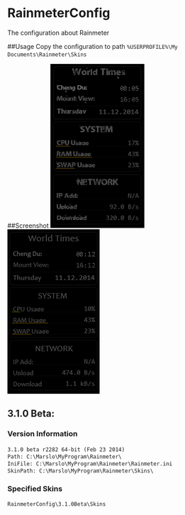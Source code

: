 RainmeterConfig
===============

The configuration about Rainmeter

##Usage
Copy the configuration to path `%USERPROFILE%\My Documents\Rainmeter\Skins`

##Screenshot
![NaoTrash](https://raw.githubusercontent.com/Marslo/RainmeterConfig/master/Screenshots/2014.12.11_NeoTrash.png)
![Candara](https://raw.githubusercontent.com/Marslo/RainmeterConfig/master/Screenshots/2014.12.11_Candara.png)

## 3.1.0 Beta:
### Version Information

    3.1.0 beta r2282 64-bit (Feb 23 2014)
    Path: C:\Marslo\MyProgram\Rainmeter\
    IniFile: C:\Marslo\MyProgram\Rainmeter\Rainmeter.ini
    SkinPath: C:\Marslo\MyProgram\Rainmeter\Skins\

### Specified Skins

    RainmeterConfig\3.1.0Beta\Skins


